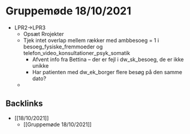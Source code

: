# Gruppemøde 18/10/2021
* LPR2->LPR3
	- Opsæt Rrojekter
	- Tjek intet overlap mellem rækker med ambbesoeg = 1 i besoeg_fysiske_fremmoeder og telefon_video_konsultationer_psyk_somatik
		- Afvent info fra Bettina – der er fejl i dw_sk_besoeg, de er ikke unikke
		- Har patienten med dw_ek_borger flere besøg på den samme dato?
	*

## Backlinks
* [[18/10/2021]]
	* [[Gruppemøde 18/10/2021]]

<!-- {BearID:ABA17ACA-0E01-4B5A-985A-A628B3BDE4D7-8095-000000C4707EC8E3} -->
